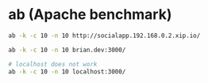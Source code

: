 # ab (Apache benchmark)

```bash
ab -k -c 10 -n 10 http://socialapp.192.168.0.2.xip.io/

ab -k -c 10 -n 10 brian.dev:3000/

# localhost does not work
ab -k -c 10 -n 10 localhost:3000/
```
